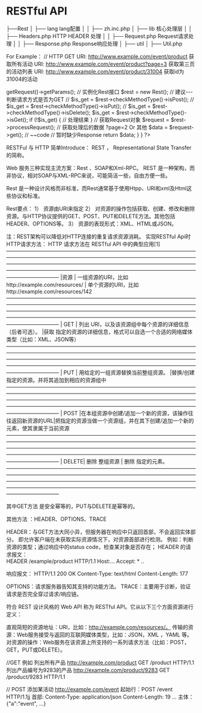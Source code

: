   RESTful API  
===============

├──Rest
│    ├── lang   lang配置
│    │   ├── zh.inc.php
│    ├── lib  核心处理层
│    │    ├── Headers.php   HTTP HEADER 处理
│    │    ├── Request.php   Request请求处理
│    │    ├── Response.php  Response响应处理
│    ├── util 
│         ├── Util.php 


For Example：
// HTTP GET
URI: http://www.example.com/event/product    获取所有活动
URI: http://www.example.com/event/product?page=3 获取第三页的活动列表
URI: http://www.example.com/event/product/31004  获取id为31004的活动

<?php

class EventController extends BaseController {

	public function product(){
		// 获取URI的参数
		$params = $this->getRequest()->getParams();
		// 实例化Rest接口
		$rest = new Rest();
		// 建议---判断请求方式是否为GET
		// $is_get = $rest->checkMethodType()->isPost();
		// $is_get = $rest->checkMethodType()->isPut();
		// $is_get = $rest->checkMethodType()->isDelete();
		$is_get = $rest->checkMethodType()->isGet();
		if (!$is_get) {
			// 处理结果
		}
		// 获取Request对象
		$request = $rest->processRequest();
		// 获取处理后的数据 ?page=2 Or 其他 
		$data = $request->get();

		// ~~code  
		// 暂时缺少Response 
		return $data;
	}

}
?>

RESTFul 与 HTTP 简单Introduce：
REST ， Representational  State Transfer的简称。

Web 服务三种实现主流方案：Rest 、SOAP和Xml-RPC。  REST 是一种架构，而非协议，相对SOAP与XML-RPC来说，可能简洁一些，自由方便一些。

Rest 是一种设计风格而非标准，而Rest通常基于使用Htpp、URI和xml及Html这些协议和标准。

Rest要点：
1） 资源由URI来指定
2） 对资源的操作包括获取、创建、修改和删除资源。与HTTP协议提供的GET、POST、PUT和DELETE方法。其他包括HEADER、OPTIONS等。
3） 资源的表现形式：XML、HTML或JSON。

注：REST架构可以降低对HTTP连接的重复请求资源消耗。
实现RESTful Api时HTTP请求方法：
HTTP 请求方法在 RESTful API 中的典型应用[1] 
——————————————————————————————————————————————————————————————————————————————————————————————————————————————————————————————————————————————————————————
|资源   |  一组资源的URI，比如http://example.com/resources/          |      单个资源的URI，比如http://example.com/resources/142  	 
——————————————————————————————————————————————————————————————————————————————————————————————————————————————————————————————————————————————————————————
| GET   |	列出 URI，以及该资源组中每个资源的详细信息（后者可选）。 |获取 指定的资源的详细信息，格式可以自选一个合适的网络媒体类型（比如：XML、JSON等）
——————————————————————————————————————————————————————————————————————————————————————————————————————————————————————————————————————————————————————————
| PUT   |			用给定的一组资源替换当前整组资源。				 |替换/创建 指定的资源。并将其追加到相应的资源组中
——————————————————————————————————————————————————————————————————————————————————————————————————————————————————————————————————————————————————————————
| POST  |在本组资源中创建/追加一个新的资源，该操作往往返回新资源的URL|把指定的资源当做一个资源组，并在其下创建/追加一个新的元素，使其隶属于当前资源 
——————————————————————————————————————————————————————————————————————————————————————————————————————————————————————————————————————————————————————————
| DELETE|      删除 整组资源										 |     删除 指定的元素。
——————————————————————————————————————————————————————————————————————————————————————————————————————————————————————————————————————————————————————————

其中GET方法 是安全幂等的，PUT与DELETE是幂等的。


其他方法 ：HEADER、OPTIONS、TRACE

HEADER：与GET方法大同小异，但服务器在响应中只返回首部，不会返回实体部分。  即允许客户端在未获取实际资源情况下，对资源首部进行检测。
例如：判断资源的类型；通过响应中的status code，检查某对象是否存在；
HEADER 的请求报文：  
HEADER /example/product HTTP/1.1
Host:...
Accept: *
..

响应报文：
HTTP/1.1 200 OK
Content-Type: text/html
Content-Length: 177

OPTIONS：请求服务器告知其支持的功能方法。
TRACE：主要用于诊断，验证请求是否完全穿过请求/响应链。

符合 REST 设计风格的 Web API 称为 RESTful API。它从以下三个方面资源进行定义：

直观简短的资源地址：URI，比如：http://example.com/resources/。
传输的资源：Web服务接受与返回的互联网媒体类型，比如：JSON，XML ，YAML 等。
对资源的操作：Web服务在该资源上所支持的一系列请求方法（比如：POST，GET，PUT或DELETE）。

//GET    例如  列出所有产品
 http://example.com/product       GET /product HTTP/1.1
 列出产品编号为9283的产品    http://example.com/product/9283    GET /product/9283 HTTP/1.1

 // POST 添加某活动
http://example.com/event
起始行：POST /event HTTP/1.1jj
首部: Content-Type: application/json
      Content-Length: 19
      ...
主体：{"a":"event", ...}